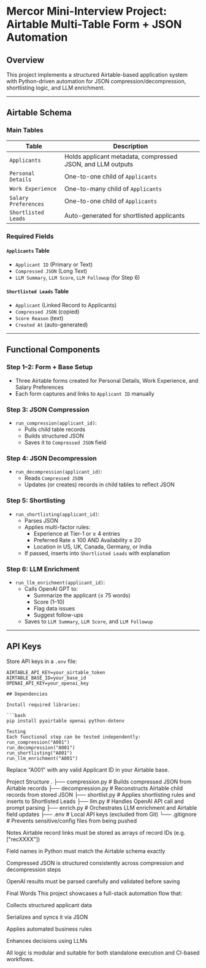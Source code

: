 # Mercor Mini-Interview Project: Airtable Multi-Table Form + JSON Automation

## Overview

This project implements a structured Airtable-based application system with Python-driven automation for JSON compression/decompression, shortlisting logic, and LLM enrichment.

---

## Airtable Schema

### Main Tables

| Table               | Description                                      |
|---------------------|--------------------------------------------------|
| `Applicants`        | Holds applicant metadata, compressed JSON, and LLM outputs |
| `Personal Details`  | One-to-one child of `Applicants`                 |
| `Work Experience`   | One-to-many child of `Applicants`                |
| `Salary Preferences`| One-to-one child of `Applicants`                 |
| `Shortlisted Leads` | Auto-generated for shortlisted applicants        |

### Required Fields

#### `Applicants` Table

- `Applicant ID` (Primary or Text)
- `Compressed JSON` (Long Text)
- `LLM Summary`, `LLM Score`, `LLM Followup` (for Step 6)

#### `Shortlisted Leads` Table

- `Applicant` (Linked Record to Applicants)
- `Compressed JSON` (copied)
- `Score Reason` (text)
- `Created At` (auto-generated)

---

## Functional Components

### Step 1–2: Form + Base Setup

- Three Airtable forms created for Personal Details, Work Experience, and Salary Preferences
- Each form captures and links to `Applicant ID` manually

### Step 3: JSON Compression

- `run_compression(applicant_id)`:
  - Pulls child table records
  - Builds structured JSON
  - Saves it to `Compressed JSON` field

### Step 4: JSON Decompression

- `run_decompression(applicant_id)`:
  - Reads `Compressed JSON`
  - Updates (or creates) records in child tables to reflect JSON

### Step 5: Shortlisting

- `run_shortlisting(applicant_id)`:
  - Parses JSON
  - Applies multi-factor rules:
    - Experience at Tier-1 or ≥ 4 entries
    - Preferred Rate ≤ 100 AND Availability ≥ 20
    - Location in US, UK, Canada, Germany, or India
  - If passed, inserts into `Shortlisted Leads` with explanation

### Step 6: LLM Enrichment

- `run_llm_enrichment(applicant_id)`:
  - Calls OpenAI GPT to:
    - Summarize the applicant (≤ 75 words)
    - Score (1–10)
    - Flag data issues
    - Suggest follow-ups
  - Saves to `LLM Summary`, `LLM Score`, and `LLM Followup`

---

## API Keys

Store API keys in a `.env` file:

```env
AIRTABLE_API_KEY=your_airtable_token
AIRTABLE_BASE_ID=your_base_id
OPENAI_API_KEY=your_openai_key

## Dependencies

Install required libraries:

```bash
pip install pyairtable openai python-dotenv

Testing
Each functional step can be tested independently:
run_compression("A001")
run_decompression("A001")
run_shortlisting("A001")
run_llm_enrichment("A001")
```

Replace "A001" with any valid Applicant ID in your Airtable base.

Project Structure
.
├── compression.py         # Builds compressed JSON from Airtable records
├── decompression.py       # Reconstructs Airtable child records from stored JSON
├── shortlist.py           # Applies shortlisting rules and inserts to Shortlisted Leads
├── llm.py                 # Handles OpenAI API call and prompt parsing
├── enrich.py              # Orchestrates LLM enrichment and Airtable field updates
├── .env                   # Local API keys (excluded from Git)
└── .gitignore             # Prevents sensitive/config files from being pushed

Notes
Airtable record links must be stored as arrays of record IDs (e.g. ["recXXXX"])

Field names in Python must match the Airtable schema exactly

Compressed JSON is structured consistently across compression and decompression steps

OpenAI results must be parsed carefully and validated before saving


Final Words
This project showcases a full-stack automation flow that:

Collects structured applicant data

Serializes and syncs it via JSON

Applies automated business rules

Enhances decisions using LLMs

All logic is modular and suitable for both standalone execution and CI-based workflows.


